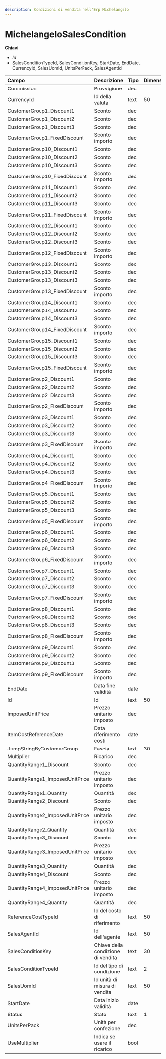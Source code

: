 ```yaml
---
description: Condizioni di vendita nell'Erp Michelangelo
---
```

# MichelangeloSalesCondition

**Chiavi**

- *Id*
- SalesConditionTypeId, SalesConditionKey, StartDate, EndDate, CurrencyId, SalesUomId, UnitsPerPack, SalesAgentId

| Campo | Descrizione | Tipo | Dimensione | 
| :--- | :--- | :--- | :--- |
| Commission | Provvigione | dec |  |
| CurrencyId | Id della valuta | text | 50 |
| CustomerGroup1\_Discount1 | Sconto | dec |  |
| CustomerGroup1\_Discount2 | Sconto | dec |  |
| CustomerGroup1\_Discount3 | Sconto | dec |  |
| CustomerGroup1\_FixedDiscount | Sconto importo | dec |  |
| CustomerGroup10\_Discount1 | Sconto | dec |  |
| CustomerGroup10\_Discount2 | Sconto | dec |  |
| CustomerGroup10\_Discount3 | Sconto | dec |  |
| CustomerGroup10\_FixedDiscount | Sconto importo | dec |  |
| CustomerGroup11\_Discount1 | Sconto | dec |  |
| CustomerGroup11\_Discount2 | Sconto | dec |  |
| CustomerGroup11\_Discount3 | Sconto | dec |  |
| CustomerGroup11\_FixedDiscount | Sconto importo | dec |  |
| CustomerGroup12\_Discount1 | Sconto | dec |  |
| CustomerGroup12\_Discount2 | Sconto | dec |  |
| CustomerGroup12\_Discount3 | Sconto | dec |  |
| CustomerGroup12\_FixedDiscount | Sconto importo | dec |  |
| CustomerGroup13\_Discount1 | Sconto | dec |  |
| CustomerGroup13\_Discount2 | Sconto | dec |  |
| CustomerGroup13\_Discount3 | Sconto | dec |  |
| CustomerGroup13\_FixedDiscount | Sconto importo | dec |  |
| CustomerGroup14\_Discount1 | Sconto | dec |  |
| CustomerGroup14\_Discount2 | Sconto | dec |  |
| CustomerGroup14\_Discount3 | Sconto | dec |  |
| CustomerGroup14\_FixedDiscount | Sconto importo | dec |  |
| CustomerGroup15\_Discount1 | Sconto | dec |  |
| CustomerGroup15\_Discount2 | Sconto | dec |  |
| CustomerGroup15\_Discount3 | Sconto | dec |  |
| CustomerGroup15\_FixedDiscount | Sconto importo | dec |  |
| CustomerGroup2\_Discount1 | Sconto | dec |  |
| CustomerGroup2\_Discount2 | Sconto | dec |  |
| CustomerGroup2\_Discount3 | Sconto | dec |  |
| CustomerGroup2\_FixedDiscount | Sconto importo | dec |  |
| CustomerGroup3\_Discount1 | Sconto | dec |  |
| CustomerGroup3\_Discount2 | Sconto | dec |  |
| CustomerGroup3\_Discount3 | Sconto | dec |  |
| CustomerGroup3\_FixedDiscount | Sconto importo | dec |  |
| CustomerGroup4\_Discount1 | Sconto | dec |  |
| CustomerGroup4\_Discount2 | Sconto | dec |  |
| CustomerGroup4\_Discount3 | Sconto | dec |  |
| CustomerGroup4\_FixedDiscount | Sconto importo | dec |  |
| CustomerGroup5\_Discount1 | Sconto | dec |  |
| CustomerGroup5\_Discount2 | Sconto | dec |  |
| CustomerGroup5\_Discount3 | Sconto | dec |  |
| CustomerGroup5\_FixedDiscount | Sconto importo | dec |  |
| CustomerGroup6\_Discount1 | Sconto | dec |  |
| CustomerGroup6\_Discount2 | Sconto | dec |  |
| CustomerGroup6\_Discount3 | Sconto | dec |  |
| CustomerGroup6\_FixedDiscount | Sconto importo | dec |  |
| CustomerGroup7\_Discount1 | Sconto | dec |  |
| CustomerGroup7\_Discount2 | Sconto | dec |  |
| CustomerGroup7\_Discount3 | Sconto | dec |  |
| CustomerGroup7\_FixedDiscount | Sconto importo | dec |  |
| CustomerGroup8\_Discount1 | Sconto | dec |  |
| CustomerGroup8\_Discount2 | Sconto | dec |  |
| CustomerGroup8\_Discount3 | Sconto | dec |  |
| CustomerGroup8\_FixedDiscount | Sconto importo | dec |  |
| CustomerGroup9\_Discount1 | Sconto | dec |  |
| CustomerGroup9\_Discount2 | Sconto | dec |  |
| CustomerGroup9\_Discount3 | Sconto | dec |  |
| CustomerGroup9\_FixedDiscount | Sconto importo | dec |  |
| EndDate | Data fine validità | date |  |
| Id | Id | text | 50 |
| ImposedUnitPrice | Prezzo unitario imposto | dec |  |
| ItemCostReferenceDate | Data riferimento costi | date |  |
| JumpStringByCustomerGroup | Fascia | text | 30 |
| Multiplier | Ricarico | dec |  |
| QuantityRange1\_Discount | Sconto | dec |  |
| QuantityRange1\_ImposedUnitPrice | Prezzo unitario imposto | dec |  |
| QuantityRange1\_Quantity | Quantità | dec |  |
| QuantityRange2\_Discount | Sconto | dec |  |
| QuantityRange2\_ImposedUnitPrice | Prezzo unitario imposto | dec |  |
| QuantityRange2\_Quantity | Quantità | dec |  |
| QuantityRange3\_Discount | Sconto | dec |  |
| QuantityRange3\_ImposedUnitPrice | Prezzo unitario imposto | dec |  |
| QuantityRange3\_Quantity | Quantità | dec |  |
| QuantityRange4\_Discount | Sconto | dec |  |
| QuantityRange4\_ImposedUnitPrice | Prezzo unitario imposto | dec |  |
| QuantityRange4\_Quantity | Quantità | dec |  |
| ReferenceCostTypeId | Id del costo di riferimento | text | 50 |
| SalesAgentId | Id dell'agente | text | 50 |
| SalesConditionKey | Chiave della condizione di vendita | text | 30 |
| SalesConditionTypeId | Id del tipo di condizione | text | 2 |
| SalesUomId | Id unità di misura di vendita | text | 50 |
| StartDate | Data inizio validità | date |  |
| Status | Stato | text | 1 |
| UnitsPerPack | Unità per confezione | dec |  |
| UseMultiplier | Indica se usare il ricarico | bool |  |


